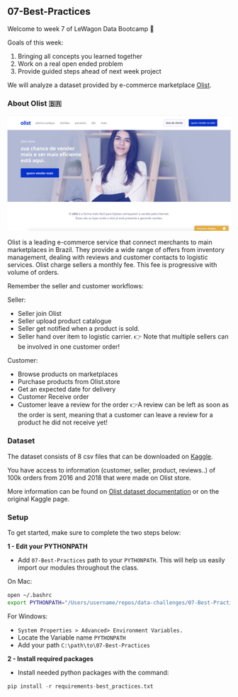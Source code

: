 ## 07-Best-Practices

Welcome to week 7 of LeWagon Data Bootcamp 🎉

Goals of this week: 
1. Bringing all concepts you learned together
2. Work on a real open ended problem
3. Provide guided steps ahead of next week project

We will analyze a dataset provided by e-commerce marketplace [Olist](www.olist.com). 

### About Olist 🇧🇷

<img src='img/olist.png' width='700'>

Olist is a leading e-commerce service that connect merchants to main marketplaces in Brazil. They provide a wide range of offers from inventory management, dealing with reviews and customer contacts to logistic services.
Olist charge sellers a monthly fee. This fee is progressive with volume of orders. 

Remember the seller and customer workflows: 

Seller: 
  - Seller join Olist
  - Seller upload product catalogue
  - Seller get notified when a product is sold.
  - Seller hand over item to logistic carrier.
  👉 Note that multiple sellers can be involved in one customer order!

Customer: 
  - Browse products on marketplaces
  - Purchase products from Olist.store
  - Get an expected date for delivery
  - Customer Receive order
  - Customer leave a review for the order
  👉A review can be left as soon as the order is sent, meaning that a customer can leave a review for a product he did not receive yet!

### Dataset 

The dataset consists of 8 csv files that can be downloaded on [Kaggle](https://www.kaggle.com/olistbr/brazilian-ecommerce). 

You have access to information (customer, seller, product, reviews..) of 100k orders from 2016 and 2018 that were made on Olist store.

More information can be found on [Olist dataset documentation](https://github.com/lewagon/data-challenges/tree/master/07-Best-Practices/data) or on the original Kaggle page. 

### Setup

To get started, make sure to complete the two steps below:

**1 - Edit your PYTHONPATH**

- Add `07-Best-Practices` path to your `PYTHONPATH`. This will help us easily import our modules throughout the class. 

On Mac:

```bash
open ~/.bashrc
export PYTHONPATH="/Users/username/repos/data-challenges/07-Best-Practices:$PYTHONPATH"
```

For Windows: 

- `System Properties > Advanced> Environment Variables.`
- Locate the Variable name `PYTHONPATH`
- Add your path `C:\path\to\07-Best-Practices` 

**2 - Install required packages**

- Install needed python packages with the command: 

```python
pip install -r requirements-best_practices.txt
```